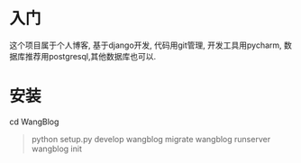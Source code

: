 # 入门
这个项目属于个人博客, 基于django开发, 代码用git管理, 开发工具用pycharm, 数据库推荐用postgresql,其他数据库也可以. 

# 安装
cd WangBlog
> python setup.py develop
> wangblog migrate
> wangblog runserver
> wangblog init